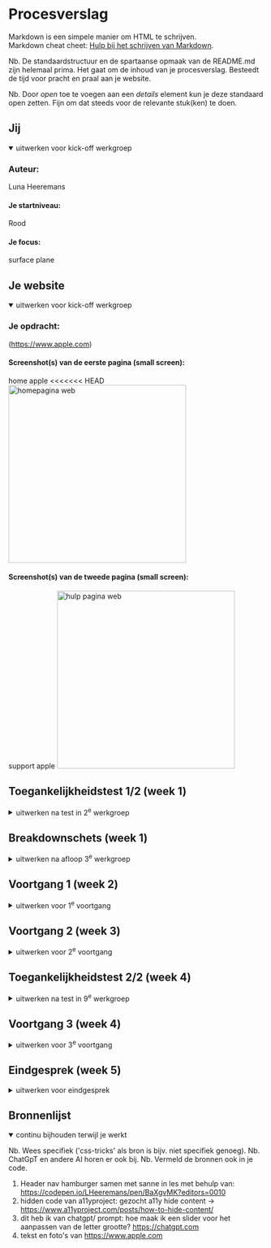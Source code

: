 # Procesverslag
Markdown is een simpele manier om HTML te schrijven.  
Markdown cheat cheet: [Hulp bij het schrijven van Markdown](https://github.com/adam-p/markdown-here/wiki/Markdown-Cheatsheet).

Nb. De standaardstructuur en de spartaanse opmaak van de README.md zijn helemaal prima. Het gaat om de inhoud van je procesverslag. Besteedt de tijd voor pracht en praal aan je website.

Nb. Door *open* toe te voegen aan een *details* element kun je deze standaard open zetten. Fijn om dat steeds voor de relevante stuk(ken) te doen.





## Jij

<details open>
  <summary>uitwerken voor kick-off werkgroep</summary>

  ### Auteur:
  Luna Heeremans

  #### Je startniveau:
  Rood

  #### Je focus:
  surface plane
 
</details>





## Je website

<details open>
  <summary>uitwerken voor kick-off werkgroep</summary>

  ### Je opdracht:
 (https://www.apple.com)

  #### Screenshot(s) van de eerste pagina (small screen): 
  home apple 
<<<<<<< HEAD
  <img src="readme-images/apple_home.png" width="350px" alt="homepagina web">

  #### Screenshot(s) van de tweede pagina (small screen):
  support apple
  <img src="readme-images/apple_support.png" width="350px" alt="hulp pagina web">
 
</details>



## Toegankelijkheidstest 1/2 (week 1)

<details>
  <summary>uitwerken na test in 2<sup>e</sup> werkgroep</summary>

  ### Bevindingen
  Lijst met je bevindingen die in de test naar voren kwamen:
<ol> <li>Voice leest alles netjes en duidelijk voor, zonder enige foutjes.</li>
  <li>Alt tekst gaat wel veel fout, vooral bij symbolen</li>
  <li>Grote teksten worden voorgelezen, maar het is wel lastig omdat die qua spelling voorleest.</li>
  <li>Alle grote foto's hebben wel een goede alt.</li>
  <li>De website heeft geen functie van dark-mode.</li>
  <li>Tijdens het testen springt de voice-over van teksten voorlezen naar per letter voorlezen.</li>
  <li>Bij lijstjes leest die netjes van boven naar beneden, maar kan ook van links naar rechts</li>
  <li>Wat wel vervelend is, is dat hij blijft vasthangen op voetnoten</ul>
  <li>Bij de apple + film stukje, leest die het voor en heeft die juiste alt tekst. </li>
  <li>Het laat weten hoeveel onderdelen er per onderwerp of onderdeel staat.</li>
</ol>

</details>



## Breakdownschets (week 1)

<details>
  <summary>uitwerken na afloop 3<sup>e</sup> werkgroep</summary>

  ### de hele pagina: 
  <img src="readme-images/apple home.png" width="375px" alt="breakdown van de hele pagina">

  ### dynamisch deel (bijv menu): 
  <img src="readme-images/Home.png" width="375px" alt="header">

  ### wellicht nog een dynamisch deel (bijv filter): 
  <img src="readme-images/stuk1.png" width="375px" alt="pagina stuk 1">

  ### dynamisch deel (bijv menu): 
  <img src="readme-images/stuk2.png" width="375px" alt="pagina stuk 2">

   ### dynamisch deel (bijv menu): 
  <img src="readme-images/stuk3.png" width="375px" alt="pagina stuk 3">

   ### dynamisch deel (bijv menu): 
  <img src="readme-images/stuk4.png" width="375px" alt="pagina stuk 4">

  ### wellicht nog een dynamisch deel (bijv filter): 
  <img src="readme-images/footer.png" width="375px" alt="de footer">

</details>





## Voortgang 1 (week 2)

<details>
  <summary>uitwerken voor 1<sup>e</sup> voortgang</summary>

  ### Stand van zaken
  hier dit ging goed & dit was lastig (neem ook screenshots op van delen van je website en code)
 <img src="readme-images/FireShot Capture 003 - Apple_Luna - 127.0.0.1.png" width="375px" alt="pagina stuk 2">

  ### Agenda voor meeting
  samen met je groepje opstellen

  | Joost       | Luna                   | iris      
  | tekst en foto's over elkaar            | Align items of justify | hetzelfde als joost       
  | pixels      | goed iets oproepen     | hetzelfde als luna    
  | svg images  | :nth child of h2 t {   |  binnen een grid afbeeldingen centreren
  |           |                

  ### Verslag van meeting
  hier na afloop snel de uitkomsten van de meeting vastleggen

  - mijn html staat goed. 
  - we hebben de z-index aangepast zodat het menu boven alles komt.
  - we hadden niet zoveel tijd om op mijn dingetjes in te gaan. dus we hebben even gekeken naar mijn html, hier stond nog wat styling in, maar dit was om even te kijken. dus die moet weg.

</details>





## Voortgang 2 (week 3)

<details>
  <summary>uitwerken voor 2<sup>e</sup> voortgang</summary>

  ### Stand van zaken
  hier dit ging goed & dit was lastig (neem ook screenshots op van delen van je website en code)
 <img src="readme-images/tussen.png" width="375px" alt="tussenvooruitzicht">


  ### Agenda voor meeting
  samen met je groepje opstellen

  | Alycia    | Iris  | Luna   |
  | dropdown  | dropdown |grid        | 
  | navigatie  | kleurverandering| animatie    | 
  | flexbox en grid | - | responsive | 
  

  ### Verslag van meeting
  hier na afloop snel de uitkomsten van de meeting vastleggen

  - ik snap grid eindelijk
  - black en white nog doorgenomen
  - we hadden nu bij sanne feedback en hier heeft hij me geholpen met de grid, ik begreep dit niet helemaal dus hij heeft me hiermee kunnen helpen. ook heb ik mijn dark/light laten zien en hierop had ik feedback gekregen dat sommige toch wel echt een andere image moet krijgen.

</details>





## Toegankelijkheidstest 2/2 (week 4)

<details>
  <summary>uitwerken na test in 9<sup>e</sup> werkgroep</summary>

  ### Bevindingen
  Lijst met je bevindingen die in de test naar voren kwamen (geef ook aan wat er verbeterd is):
  <ol> <li>hij leest mijn gehele menu inhoud voor zonder het openen van het menu.</li>
  <li>leest mooi duidelijk voor en tab werkt.</li>
  </ol>
  
  dingen dat ik nu wel heb en de apple site niet:
  <ol>
  <li>mijn code is goedgekeurd en helemaal netjes van Validater</li>
  <li>ensure space between interactive area's. ik heb daar ruimtes tussen gehouden</li>
  <li>heading elements logical sequence, ik heb me netjes aan volgorde gehouden</li>
  <li>don't skip heding levels: apple heeft h1 op display none, dit is niet leesbaarvoor de screenreader dus ik heb het op a11y manier</li>
  <li>al mijn images hebben een alt beschrijving</li>
  <li>images containing text is een alt, ik heb voor alles een alt</ul>
  <li>mijn video heeft geen autoplay </li>
  <li>ik heb controls met :focus</li>
    <li>hij identificeert dat er een nieuwe tab of window komt</li>
    <li>ik heb een dark/light mode</li>
    <li>ik heb media query</li>
    <li>ik heb een dark/light mode</li>
</ol>

dingen dat ik niet heb en waarom niet:
<li>ik heb geen maps, graphics of charts in mijn website dus hierop heb ik een no gegeven</li>
  <li>video: ik heb geen comfirm dat er captions zijn</li>
  <li>audio: ik heb een transcriptie in de video aangezien het een lyrics video is, dit weet de reader alleen niet.</li>
  <li>ik heb geen skip link.</li>
  <li>ik heb geen high contrast mode, wilde ik wel, geen tijd voor gehad</li>
</details>





## Voortgang 3 (week 4)

<details>
  <summary>uitwerken voor 3<sup>e</sup> voortgang</summary>

  ### Stand van zaken
  <img src="readme-images/laatstevooruitgang.png" width="375px" alt="tussenvooruitzicht">


  ### Agenda voor meeting
  samen met je groepje opstellen

  | Joost     | Iris  | Luna  |
  |svg path   | dialog| slideshow| 
  | start/stop muziek| pop up| thema's   
  | fonts | | nog een punt | 
  

  ### Verslag van meeting
  hier na afloop snel de uitkomsten van de meeting vastleggen

  - ik heb besproken hoe ik een slideshow goed kan maken.
  - ik moet een stukje code aan begin van html zetten zodat safari en chrome hetzelfde zijn.
  - dit was mijn laatste bespreking, hier was ik alleen even niet met mijn hoofd bij. ik heb gevraagd voor een voorbeeld van een slide show, en ik moet een stukje code in mijn css stoppen zodat de safari en chome versie hetzelfde zijn.

</details>





## Eindgesprek (week 5)

<details>
  <summary>uitwerken voor eindgesprek</summary>

  ### Je uitkomst - karakteristiek screenshots:
  dit is mijn eerste pagina
  <img src="readme-images/eerstepagina_eind" width="375px" alt="uitomst opdracht 1">
  dit is mijn tweede pagina
   <img src="readme-images/pagina2_nagemaakt" width="375px" alt="top">


  ### Dit ging goed/Heb ik geleerd: 
  Korte omschrijving met plaatjes
  
dark en light modus geleerd
  <img src="readme-images/darklight.png" width="375px" alt="top">
Grid geleerd
 <img src="readme-images/grid_voorbeeld1" width="375px" alt="top">
  <img src="readme-images/grid_voorbeeld2" width="375px" alt="top">
  
  ### Dit was lastig/Is niet gelukt:
  Korte omschrijving met plaatjes
het is mij niet gelukt om een slidehow goed te maken, ik vond het heel moeilijk om zoveel elementen te hebben in een section. ik had al moeite met grid en dat erbij vond ik echt te moeilijk en kreeg ik niet voor elkaar, nu gaat het gewoon op tijd. 
  <img src="readme-images/slideshow" width="375px" alt="bummer">
</details>





## Bronnenlijst

<details open>
  <summary>continu bijhouden terwijl je werkt</summary>

  Nb. Wees specifiek ('css-tricks' als bron is bijv. niet specifiek genoeg). 
  Nb. ChatGpT en andere AI horen er ook bij.
  Nb. Vermeld de bronnen ook in je code.

  1. Header nav hamburger samen met sanne in les met behulp van: https://codepen.io/LHeeremans/pen/BaXgvMK?editors=0010
  2. hidden code van a11yproject: gezocht a11y hide content -> https://www.a11yproject.com/posts/how-to-hide-content/
  3. dit heb ik van chatgpt/ prompt: hoe maak ik een slider voor het aanpassen van de letter grootte? https://chatgpt.com
  4. tekst en foto's van https://www.apple.com

</details>
